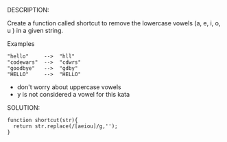 DESCRIPTION:

Create a function called shortcut to remove the lowercase vowels (a, e, i, o, u ) in a given string.

Examples
```
"hello"     -->  "hll"
"codewars"  -->  "cdwrs"
"goodbye"   -->  "gdby"
"HELLO"     -->  "HELLO"
```
- don't worry about uppercase vowels
- y is not considered a vowel for this kata

SOLUTION:
```
function shortcut(str){
  return str.replace(/[aeiou]/g,'');
}
```
